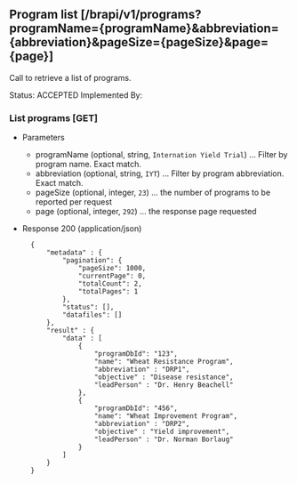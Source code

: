 ## Program list [/brapi/v1/programs?programName={programName}&abbreviation={abbreviation}&pageSize={pageSize}&page={page}]
Call to retrieve a list of programs.

Status: ACCEPTED
Implemented By:

### List programs [GET]

+ Parameters
    + programName (optional, string, `Internation Yield Trial`) ... Filter by program name. Exact match.
    + abbreviation (optional, string, `IYT`) ... Filter by program abbreviation. Exact match.
    + pageSize (optional, integer, `23`) ... the number of programs to be reported per request
    + page (optional, integer, `292`) ... the response page requested

+ Response 200 (application/json)
        
        {
            "metadata" : {
                "pagination": {
                    "pageSize": 1000,
                    "currentPage": 0,
                    "totalCount": 2,
                    "totalPages": 1
                },
                "status": [],
                "datafiles": []
            },
            "result" : {
                "data" : [
                    {
                        "programDbId": "123",
                        "name": "Wheat Resistance Program",
                        "abbreviation" : "DRP1",
                        "objective" : "Disease resistance",
                        "leadPerson" : "Dr. Henry Beachell"
                    },
                    {
                        "programDbId": "456",
                        "name": "Wheat Improvement Program",
                        "abbreviation" : "DRP2",
                        "objective" : "Yield improvement",
                        "leadPerson" : "Dr. Norman Borlaug"
                    }
                ]
            }
        }
    
